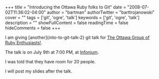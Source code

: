 +++
title = "Introducing the Ottawa Ruby folks to Git"
date = "2008-07-02T11:36:02-04:00"
author = "bartman"
authorTwitter = "barttrojanowski"
cover = ""
tags = ['git', 'ogre', 'talk']
keywords = ['git', 'ogre', 'talk']
description = ""
showFullContent = false
readingTime = false
hideComments = false
+++

I am giving [another]{into-to-git-talk-2} git talk for [The Ottawa Group of Ruby Enthusiasts!](http://groups.google.ca/group/ogre-list/browse_thread/thread/19e76fec11053b92).



The talk is on July 9th at 7:00 PM, at [Infonium](http://infonium.ca/).

I was told that they have room for 20 people.



I will post my slides after the talk.
